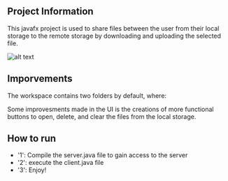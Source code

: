 ## Project Information

This javafx project is used to share files between the user from their local storage to the remote storage by downloading and uploading the selected file.

![alt text](https://i.gyazo.com/6a55dac9a226346cbd33f220a05cf91e.png)


## Imporvements

The workspace contains two folders by default, where:

Some improvesments made in the UI is the creations of more functional buttons to open, delete, and clear the files from the local storage.

## How to run

- '1': Compile the server.java file to gain access to the server
- '2': execute the client.java file
- '3': Enjoy!
